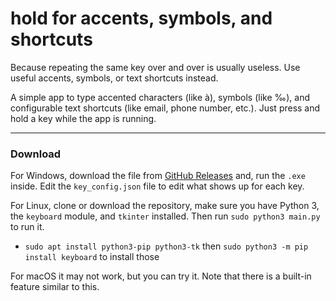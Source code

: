 # hold for accents, symbols, and shortcuts
Because repeating the same key over and over is usually useless. Use useful accents, symbols, or text shortcuts instead.

A simple app to type accented characters (like à), symbols (like ‰), and configurable text shortcuts (like email, phone number, etc.). Just press and hold a key while the app is running.


---
### Download

For Windows, download the file from [GitHub Releases](https://github.com/blobbybilb/hold-for-accents-symbols-shortcuts/releases/tag/release) and, run the `.exe` inside. Edit the `key_config.json` file to edit what shows up for each key.

For Linux, clone or download the repository, make sure you have Python 3, the `keyboard` module, and `tkinter` installed. Then run `sudo python3 main.py` to run it.
- `sudo apt install python3-pip python3-tk` then `sudo python3 -m pip install keyboard` to install those

For macOS it may not work, but you can try it. Note that there is a built-in feature similar to this.
